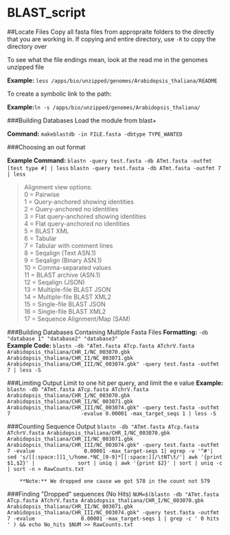 # BLAST_script


##Locate Files
Copy all fasta files from appropraite folders to the directly that you are working in.
If copying and entire directory, use `-R` to copy the directory over 

To see what the file endings mean, look at the read me in the genomes unzipped file

**Example:** `less /apps/bio/unzipped/genomes/Arabidopsis_thaliana/README`
        
To create a symbolic link to the path: 

**Example:**`ln -s /apps/bio/unzipped/genomes/Arabidopsis_thaliana/`

###Building Databases
Load the module from blast+

**Command:** `makeblastdb -in FILE.fasta -dbtype TYPE_WANTED`

###Choosing an out format

**Example Command:** `blastn -query test.fasta -db ATmt.fasta -outfmt [test type #] | less`
 `blastn -query test.fasta -db ATmt.fasta -outfmt 7 | less`
                 
> Alignment view options:  
> 0 = Pairwise  
> 1 = Query-anchored showing identities  
> 2 = Query-anchored no identities  
> 3 = Flat query-anchored showing identities  
> 4 = Flat query-anchored no identities  
> 5 = BLAST XML  
> 6 = Tabular  
> 7 = Tabular with comment lines  
> 8 = Seqalign (Text ASN.1)  
> 9 = Seqalign (Binary ASN.1)    
> 10 = Comma-separated values  
> 11 = BLAST archive (ASN.1)  
> 12 = Seqalign (JSON)  
> 13 = Multiple-file BLAST JSON  
> 14 = Multiple-file BLAST XML2  
> 15 = Single-file BLAST JSON  
> 16 = Single-file BLAST XML2  
> 17 = Sequence Alignment/Map (SAM)  


###Building Databases Containing Multiple Fasta Files
**Formatting:** `-db "database 1" "database2" "database3"`       
**Example Code:** `blastn -db "ATmt.fasta ATcp.fasta ATchrV.fasta Arabidopsis_thaliana/CHR_I/NC_003070.gbk                                 Arabidopsis_thaliana/CHR_II/NC_003071.gbk Arabidopsis_thaliana/CHR_III/NC_003074.gbk" -query test.fasta -outfmt 7 | less -S`

###Limiting Output
Limit to one hit per query, and limit the e value
**Example:** `blastn -db "ATmt.fasta ATcp.fasta ATchrV.fasta Arabidopsis_thaliana/CHR_I/NC_003070.gbk                                                   Arabidopsis_thaliana/CHR_II/NC_003071.gbk Arabidopsis_thaliana/CHR_III/NC_003074.gbk" -query test.fasta -outfmt 7                       -evalue 0.00001 -max_target_seqs 1 | less -S`

 ###Counting Sequence Output
 `blastn -db "ATmt.fasta ATcp.fasta ATchrV.fasta Arabidopsis_thaliana/CHR_I/NC_003070.gbk                                                  Arabidopsis_thaliana/CHR_II/NC_003071.gbk Arabidopsis_thaliana/CHR_III/NC_003074.gbk" -query test.fasta -outfmt 7 -evalue                0.00001 -max_target-seqs 1| egrep -v '^#'| sed 's/[[:space:]]1_\/home.*NC_[0-9]*[[:space:]]/\tNT\t/'| awk '{print $1,$2}' |              sort | uniq | awk '{print $2}' | sort | uniq -c | sort -n > RawCounts.txt`

        **Note:** We dropped one cause we got 578 in the count not 579
        
###Finding "Dropped" sequences (No Hits)
`NUM=$(blastn -db "ATmt.fasta ATcp.fasta ATchrV.fasta Arabidopsis_thaliana/CHR_I/NC_003070.gbk           Arabidopsis_thaliana/CHR_II/NC_003071.gbk Arabidopsis_thaliana/CHR_III/NC_003074.gbk" -query test.fasta -outfmt 7 -evalue               0.00001 -max_target-seqs 1 | grep -c ' 0 hits ' ) && echo No_hits $NUM >> RawCounts.txt`


